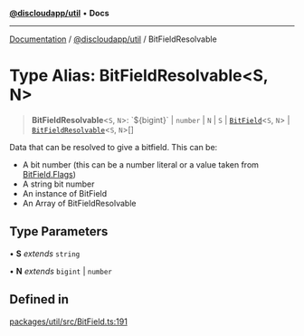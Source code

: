 [**@discloudapp/util**](../README.md) • **Docs**

***

[Documentation](../../../packages.md) / [@discloudapp/util](../README.md) / BitFieldResolvable

# Type Alias: BitFieldResolvable\<S, N\>

> **BitFieldResolvable**\<`S`, `N`\>: \`$\{bigint\}\` \| `number` \| `N` \| `S` \| [`BitField`](../classes/BitField.md)\<`S`, `N`\> \| [`BitFieldResolvable`](BitFieldResolvable.md)\<`S`, `N`\>[]

Data that can be resolved to give a bitfield. This can be:
* A bit number (this can be a number literal or a value taken from [BitField.Flags](../classes/BitField.md#flags))
* A string bit number
* An instance of BitField
* An Array of BitFieldResolvable

## Type Parameters

• **S** *extends* `string`

• **N** *extends* `bigint` \| `number`

## Defined in

[packages/util/src/BitField.ts:191](https://github.com/discloud/discloud.app/blob/e957c12968777c01a56e127121040f7eaaf9b803/packages/util/src/BitField.ts#L191)

